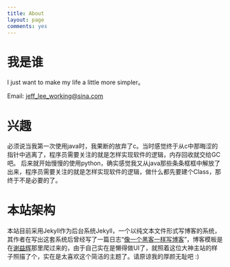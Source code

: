 ```yaml
---
title: About
layout: page
comments: yes
---
```


# 我是谁

I just want to make my life a little more simpler。

Email: jeff_lee_working@sina.com

# 兴趣
必须说当我第一次使用java时，我果断的放弃了c。当时感觉终于从c中那晦涩的指针中逃离了，程序员需要关注的就是怎样实现软件的逻辑，内存回收就交给GC吧。
后来就开始慢慢的使用python，确实感觉我又从java那些条条框框中解放了出来，程序员需要关注的就是怎样实现软件的逻辑，做什么都先要建个Class，那终于不是必要的了。


# 本站架构

本站目前采用Jekyll作为后台系统Jekyll，一个以纯文本文件形式写博客的系统，其作者在写出这套系统后曾经写了一篇日志“[像一个黑客一样写博客](http://tom.preston-werner.com/2008/11/17/blogging-like-a-hacker.html)”，博客模板是在[谢益辉](http://yihui.name)那里爬过来的，由于自己实在是懒得做UI了，就照着这位大神主站的样子照描了个，实在是太喜欢这个简洁的主题了。请原谅我的厚颜无耻吧 :)



